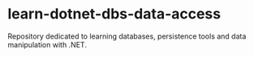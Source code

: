 # learn-dotnet-dbs-data-access
Repository dedicated to learning databases, persistence tools and data manipulation with .NET.
